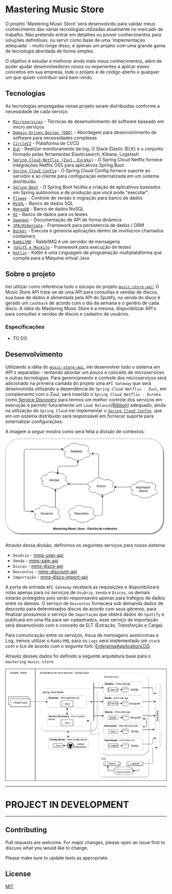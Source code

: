# Mastering Music Store

O projeto 'Mastering Music Store' será desenvolvido para validar meus conhecimento das várias tecnologias 
utilizadas atualmente no mercado de trabalho. Não pretendo entrar em detalhes ou prover conhecimentos para soluções definitivas, ou servir como base de uma 'implementação adequada' - muito longe disso, é apenas um projeto com uma grande gama de tecnologia abordada de forma simples.

O objetivo é estudar e melhorar ainda mais meus conhecimentos, além de poder ajudar desenvolvedores novos ou 
experientes a aplicar esses conceitos em sua empresa, todo o projeto é de código aberto e qualquer um que quiser 
contribuir será bem-vindo.

## Tecnologias

 As tecnologias empregadas nesse projeto seram distribuidas conforme a necessidade de cada serviço.

 - [`Microservices`](https://www.infoq.com/br/articles/microservices-intro/) - Técnicas de desenvolvimento de software baseado em micro serviços
 - [`Domain-Driven Design (DDD)`](https://en.wikipedia.org/wiki/Domain-driven_design) - Abordagem para desenvolvimento de software para necessidades complexas
 - [`CircleCI`](https://circleci.com) - Plataforma de CI/CD
 - [`ELK`](https://www.elastic.co/elk-stack) - Realizar monitoramento de log, O Stack Elastic (ELK) é o conjunto formado pelas ferramentas Elasticsearch, Kibana, Logstash
 - [`Spring Cloud Netflix (Zuul, Eureka)`](https://spring.io/projects/spring-cloud-netflix) - O Spring Cloud Netflix fornece integrações Netflix OSS para aplicativos Spring Boot 
  - [`Spring Cloud Config`](https://spring.io/projects/spring-cloud-config) - O Spring Cloud Config fornece suporte ao servidor e ao cliente para configuração externalizada em um sistema distribuído.
 - [`Spring Boot`](https://spring.io) - O Spring Boot facilita a criação de aplicativos baseados em Spring autônomos e de produção que você pode "executar".
 - [`Flyway`](https://flywaydb.org) - Controle de versão e migração para banco de dados
 - [`MySQL`](https://www.mysql.com) - Banco de dados SQL
 - [`MongoDB`](https://www.mongodb.com) - Banco de dados NoSQL
 - [`H2`](https://www.h2database.com) - Banco de dados para os testes
 - [`Swagger`](https://swagger.io) - Documentação de API de forma dinâmica
 - [`JPA/Hibernate`](https://hibernate.org/orm/) - Framework para persistencia de dados / ORM
 - [`Docker`](https://www.docker.com) - Executa e gerencia aplicações dentro de invólucros chamados containers
 - [`RabbitMQ`](https://www.rabbitmq.com) - RabbitMQ é um servidor de mensageria
 - [`jUnit5 e Mockito`](https://junit.org/junit5/) - Framework para execução de testes
 - [`Kotlin`](https://kotlinlang.org) - Kotlin é uma Linguagem de programação multiplataforma que compila para a Máquina virtual Java

## Sobre o projeto

Irei utilizar como referência todo o escopo do projeto [`music-store-api`](https://github.com/gbzarelli/music-store-api); O Music Store API trata-se de uma API para consultas e vendas de discos, sua base de dados é alimentada pela API do Spotify, na venda do disco é gerado um `cashback` de acordo com o dia da semana e o genêro de cada disco. A idéia do Mastering Music Store é a mesma, disponibilizar API's para consultas e vendas de discos e cadastro de usuários.

### Especificações

- TO DO

## Desenvolvimento

Utilizando a idéia do [`music-store-api`](https://github.com/gbzarelli/music-store-api), irei desenvolver todo o sistema em API's separadas - tentando abordar um pouco o conceito de microservices e outras tecnologias. Para gerenciamento e controle dos microserviços será adicionado na primeira camada do projeto uma `API Gateway` que será desenvolvida utilizando a dependência do `Spring Cloud Netflix - Zuul`, em complemento com o Zuul, será inserido o `Spring Cloud Netflix - Eureka` como [Service Discovery](https://microservices.io/patterns/server-side-discovery.html) para termos um melhor controle dos serviços em execução e permitir futuramente um `Load Balance`[(Ribbon)](https://spring.io/guides/gs/client-side-load-balancing/) adequado, ainda na utilização do `Spring Cloud` irei implementar o [`Spring Cloud Config`](https://spring.io/projects/spring-cloud-config), que em um sistema distribuído será responsável em fornecer suporte para externalizar configurações.

A imagem a seguir mostra como será feita a divisão de contextos:

<img src="./images/contexts.png"/>

Atravéz dessa divisão, definimos os seguintes serviços para nosso sistema:

- `Usuário` - [mms-user-api](./mms-user-api)
- `Venda` - [mms-sale-api](./mms-sale-api)
- `Discos` - [mms-discs-api](./mms-discs-api)
- `Descontos` - [mms-discount-api](./mms-discount-api)
- `Importação` - [mms-discs-import-api](./mms-discs-import-api)

A porta de entrada `API Gateway` receberá as requisições e disponibilizará rotas apenas para os serviços de `Usuário`, `Venda` e `Discos`, os demais estarão protegidos pois serão responsavéis apenas para trafegos de dados entre os demais.
O serviço de `Descontos` fornecera sob demanda dados de desconto para determinados discos de acordo com seus gêneros, para finalizar possuimos o serviço de `Importação` que obterá dados do `Spotify` e publicará em uma fila para ser cadastrados, esse serviço de importação será desenvolvido com o conceito de ELT (Extração, Transforção e Carga).

Para comunicação entre os serviços, troca de mensagens assincronas e Log, iremos utilizar o `RabbitMQ`, para os `Logs` será implementado um `stack` com o `ELK` de acordo com o seguinte fork: [EnterpriseApplicationLOG](https://github.com/gbzarelli/enterprise-application-log)

Atravéz desses dados foi definido a seguinte arquitetura base para o `mastering-music-store`

<img src="./images/architecture.png"/>

_______________________

# PROJECT IN DEVELOPMENT

_______________________

## Contributing
Pull requests are welcome. For major changes, please open an issue first to discuss what you would like to change.

Please make sure to update tests as appropriate.

## License
[MIT](https://choosealicense.com/licenses/mit/)
